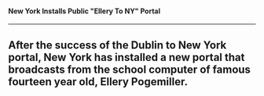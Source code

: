 #### New York Installs Public "Ellery To NY" Portal
______________________________________________________
[](blob:chrome-untrusted://media-app/d9ad9823-0bd6-447b-8254-32f57b84cd12)

## After the success of the Dublin to New York portal, New York has installed a new portal that broadcasts from the school computer of famous fourteen year old, Ellery Pogemiller. 
